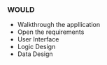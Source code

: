 ### WOULD
- Walkthrough the appllication
- Open the requirements
- User Interface
- Logic Design
- Data Design